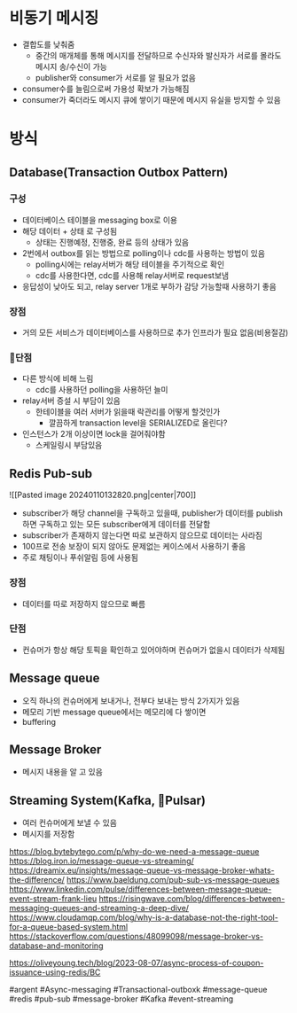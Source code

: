 # 비동기 메시징
- 결합도를 낮춰줌
	- 중간의 매개체를 통해 메시지를 전달하므로 수신자와 발신자가 서로를 몰라도 메시지 송/수신이 가능
	- publisher와 consumer가 서로를 알 필요가 없음
- consumer수를 늘림으로써 가용성 확보가 가능해짐
- consumer가 죽더라도 메시지 큐에 쌓이기 때문에 메시지 유실을 방지할 수 있음

# 방식
## Database(Transaction Outbox Pattern)
### 구성
- 데이터베이스 테이블을 messaging box로 이용
- 해당 데이터 + 상태 로 구성됨
	- 상태는 진행예정, 진행중, 완료 등의 상태가 있음
- 2번에서 outbox를 읽는 방법으로 polling이나 cdc를 사용하는 방법이 있음
	- polling시에는 relay서버가 해당 테이블을 주기적으로 확인
	- cdc를 사용한다면, cdc를 사용해 relay서버로 request보냄
- 응답성이 낮아도 되고, relay server 1개로 부하가 감당 가능할때 사용하기 좋음
### 장점
- 거의 모든 서비스가 데이터베이스를 사용하므로 추가 인프라가 필요 없음(비용절감)
### 단점
- 다른 방식에 비해 느림
	- cdc를 사용하던 polling을 사용하던 늘미
- relay서버 증설 시 부담이 있음
	- 한테이블을 여러 서버가 읽을때 락관리를 어떻게 할것인가
		- 깔끔하게 transaction level을 SERIALIZED로 올린다?
- 인스턴스가 2개 이상이면 lock을 걸어줘야함
	- 스케일링시 부담있음

## Redis Pub-sub

![[Pasted image 20240110132820.png|center|700]]
- subscriber가 해당 channel을 구독하고 있을때, publisher가 데이터를 publish하면 구독하고 있는 모든 subscriber에게 데이터를 전달함
- subscriber가 존재하지 않는다면 따로 보관하지 않으므로 데이터는 사라짐
- 100프로 전송 보장이 되지 않아도 문제없는 케이스에서 사용하기 좋음
- 주로 채팅이나 푸쉬알림 등에 사용됨

### 장점
- 데이터를 따로 저장하지 않으므로 빠름
### 단점
- 컨슈머가 항상 해당 토픽을 확인하고 있어야하며 컨슈머가 없을시 데이터가 삭제됨


## Message queue
- 오직 하나의 컨슈머에게 보내거나, 전부다 보내는 방식 2가지가 있음
- 메모리 기반 message queue에서는 메모리에 다 쌓이면 
- buffering

## Message Broker
- 메시지 내용을 알 고 있음
## Streaming System(Kafka, Pulsar)
- 여러 컨슈머에게 보낼 수 있음
- 메시지를 저장함

https://blog.bytebytego.com/p/why-do-we-need-a-message-queue
https://blog.iron.io/message-queue-vs-streaming/
https://dreamix.eu/insights/message-queue-vs-message-broker-whats-the-difference/
https://www.baeldung.com/pub-sub-vs-message-queues
https://www.linkedin.com/pulse/differences-between-message-queue-event-stream-frank-lieu
https://risingwave.com/blog/differences-between-messaging-queues-and-streaming-a-deep-dive/
https://www.cloudamqp.com/blog/why-is-a-database-not-the-right-tool-for-a-queue-based-system.html
https://stackoverflow.com/questions/48099098/message-broker-vs-database-and-monitoring

https://oliveyoung.tech/blog/2023-08-07/async-process-of-coupon-issuance-using-redis/BC

#argent 
#Async-messaging
#Transactional-outboxk
#message-queue 
#redis
#pub-sub
#message-broker
#Kafka 
#event-streaming